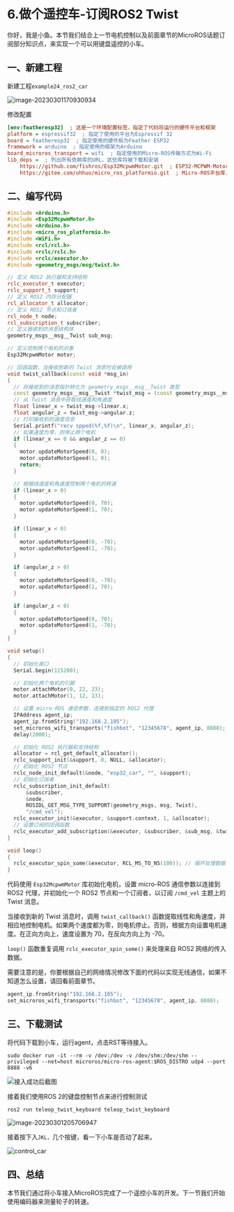 # 6.做个遥控车-订阅ROS2 Twist

你好，我是小鱼。本节我们结合上一节电机控制以及前面章节的MicroROS话题订阅部分知识点，来实现一个可以用键盘遥控的小车。

## 一、新建工程

新建工程`example24_ros2_car`

![image-20230301170930934](6.%E5%81%9A%E4%B8%AA%E9%81%A5%E6%8E%A7%E8%BD%A6-%E8%AE%A2%E9%98%85ROS2%20Twist/imgs/image-20230301170930934.png)

修改配置

```ini
[env:featheresp32]  ; 这是一个环境配置标签，指定了代码将运行的硬件平台和框架
platform = espressif32  ; 指定了使用的平台为Espressif 32
board = featheresp32  ; 指定使用的硬件板为Feather ESP32
framework = arduino  ; 指定使用的框架为Arduino
board_microros_transport = wifi  ; 指定使用的Micro-ROS传输方式为Wi-Fi
lib_deps =  ; 列出所有依赖库的URL，这些库将被下载和安装
	https://github.com/fishros/Esp32McpwmMotor.git  ; ESP32-MCPWM-Motor库，用于驱动电机
    https://gitee.com/ohhuo/micro_ros_platformio.git  ; Micro-ROS平台库，用于在ESP32上运行ROS 2
```

## 二、编写代码

```cpp
#include <Arduino.h>
#include <Esp32McpwmMotor.h>
#include <Arduino.h>
#include <micro_ros_platformio.h>
#include <WiFi.h>
#include <rcl/rcl.h>
#include <rclc/rclc.h>
#include <rclc/executor.h>
#include <geometry_msgs/msg/twist.h>

// 定义 ROS2 执行器和支持结构
rclc_executor_t executor;
rclc_support_t support;
// 定义 ROS2 内存分配器
rcl_allocator_t allocator;
// 定义 ROS2 节点和订阅者
rcl_node_t node;
rcl_subscription_t subscriber;
// 定义接收到的消息结构体
geometry_msgs__msg__Twist sub_msg;

// 定义控制两个电机的对象
Esp32McpwmMotor motor;

// 回调函数，当接收到新的 Twist 消息时会被调用
void twist_callback(const void *msg_in)
{
  // 将接收到的消息指针转化为 geometry_msgs__msg__Twist 类型
  const geometry_msgs__msg__Twist *twist_msg = (const geometry_msgs__msg__Twist *)msg_in;
  // 从 Twist 消息中获取线速度和角速度
  float linear_x = twist_msg->linear.x;
  float angular_z = twist_msg->angular.z;
  // 打印接收到的速度信息
  Serial.printf("recv spped(%f,%f)\n", linear_x, angular_z);
  // 如果速度为零，则停止两个电机
  if (linear_x == 0 && angular_z == 0)
  {
    motor.updateMotorSpeed(0, 0);
    motor.updateMotorSpeed(1, 0);
    return;
  }

  // 根据线速度和角速度控制两个电机的转速
  if (linear_x > 0)
  {
    motor.updateMotorSpeed(0, 70);
    motor.updateMotorSpeed(1, 70);
  }

  if (linear_x < 0)
  {
    motor.updateMotorSpeed(0, -70);
    motor.updateMotorSpeed(1, -70);
  }

  if (angular_z > 0)
  {
    motor.updateMotorSpeed(0, -70);
    motor.updateMotorSpeed(1, 70);
  }

  if (angular_z < 0)
  {
    motor.updateMotorSpeed(0, 70);
    motor.updateMotorSpeed(1, -70);
  }
}

void setup()
{
  // 初始化串口
  Serial.begin(115200);

  // 初始化两个电机的引脚
  motor.attachMotor(0, 22, 23);
  motor.attachMotor(1, 12, 13);

  // 设置 micro-ROS 通信参数，连接到指定的 ROS2 代理
  IPAddress agent_ip;
  agent_ip.fromString("192.168.2.105");
  set_microros_wifi_transports("fishbot", "12345678", agent_ip, 8888);
  delay(2000);

  // 初始化 ROS2 执行器和支持结构
  allocator = rcl_get_default_allocator();
  rclc_support_init(&support, 0, NULL, &allocator);
  // 初始化 ROS2 节点
  rclc_node_init_default(&node, "esp32_car", "", &support);
  // 初始化订阅者
  rclc_subscription_init_default(
      &subscriber,
      &node,
      ROSIDL_GET_MSG_TYPE_SUPPORT(geometry_msgs, msg, Twist),
      "/cmd_vel");
  rclc_executor_init(&executor, &support.context, 1, &allocator);
  // 设置订阅的回调函数
  rclc_executor_add_subscription(&executor, &subscriber, &sub_msg, &twist_callback, ON_NEW_DATA);
}

void loop()
{
  rclc_executor_spin_some(&executor, RCL_MS_TO_NS(100)); // 循环处理数据
}

```

代码使用 `Esp32McpwmMotor` 库初始化电机，设置 micro-ROS 通信参数以连接到 ROS2 代理，并初始化一个 ROS2 节点和一个订阅者，以订阅 `/cmd_vel` 主题上的 Twist 消息。

当接收到新的 Twist 消息时，调用 `twist_callback()` 函数提取线性和角速度，并相应地控制电机。如果两个速度都为零，则电机停止。否则，根据方向设置电机速度。在正向方向上，速度设置为 70，在反向方向上为 -70。

`loop()` 函数重复调用 `rclc_executor_spin_some()` 来处理来自 ROS2 网络的传入数据。

需要注意的是，你要根据自己的网络情况修改下面的代码以实现无线通信，如果不知道怎么设置，请回看前面章节。

```cpp
agent_ip.fromString("192.168.2.105");
set_microros_wifi_transports("fishbot", "12345678", agent_ip, 8888);
```

## 三、下载测试

将代码下载到小车，运行agent，点击RST等待接入。

```shell
sudo docker run -it --rm -v /dev:/dev -v /dev/shm:/dev/shm --privileged --net=host microros/micro-ros-agent:$ROS_DISTRO udp4 --port 8888 -v6
```

![接入成功后截图](6.%E5%81%9A%E4%B8%AA%E9%81%A5%E6%8E%A7%E8%BD%A6-%E8%AE%A2%E9%98%85ROS2%20Twist/imgs/image-20230301205533347.png)

接着我们使用ROS 2的键盘控制节点来进行控制测试

```shell
ros2 run teleop_twist_keyboard teleop_twist_keyboard
```

![image-20230301205706947](6.%E5%81%9A%E4%B8%AA%E9%81%A5%E6%8E%A7%E8%BD%A6-%E8%AE%A2%E9%98%85ROS2%20Twist/imgs/image-20230301205706947.png)

接着按下入`JKL，`几个按键，看一下小车是否动了起来。

![control_car](6.%E5%81%9A%E4%B8%AA%E9%81%A5%E6%8E%A7%E8%BD%A6-%E8%AE%A2%E9%98%85ROS2Twist/imgs/control_car.gif)

## 四、总结

本节我们通过将小车接入MicroROS完成了一个遥控小车的开发。下一节我们开始使用编码器来测量轮子的转速。





